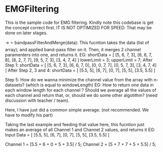 # EMGFiltering
This is the sample code for EMG filtering. Kindly note this codebase is get the concept correct first. IT IS NOT OPTIMIZED FOR SPEED. That may be done on later stages.


-> ⭐️ bandpassFilterAndMerge(data): This fucntion takes the data (list of array); and applied band-pass filter on it. Then, it merges 2 channel
paramenters into one, and returns it.
EG:
shortData = [
    [5, 6, 7, 3],
    [6, 6, 7, 8],
    [8, 2, 7, 7],
    [9, 5, 7, 3],
    [3, 4, 7, 4]
]
lowerLimit = 3; upperLimit = 7;
After Step 1:
shortData = [
    [5, 6, 7, 3],
    [6, 6, 7, 0],
    [0, 0, 7, 7],
    [0, 5, 7, 3],
    [3, 4, 7, 4]
]
After Step 2, 3 and 4: 
shortData = [
    [5.5, 5],
    [6, 7],
    [0, 7],
    [5, 5],
    [3.5, 5.5]
]

Step 5: How do we wanna minimize the channel value from the array with n-datasets? (which is equal to windowLength)
EG: How to return one data in each window length for each channel ? Should we average all the values of each channel and return that,
or, should we do some other algotithm? (need discussion with teacher / team).

Here, I have just did a common simple average. (not recommended. We have to modify his part)

Taking the last example and feeding that value here, this fucntion just makes an average of all Channel 1 and Channel 2 values, and returns it
EG: 
Input Data = [
    [5.5, 5],
    [6, 7],
    [0, 7],
    [5, 5],
    [3.5, 5.5]
]

Channel 1 = [5.5 + 6 + 0 + 5 + 3.5] / 5; Channel 2 = [5 + 7 + 7 + 5 + 5.5] / 5;
